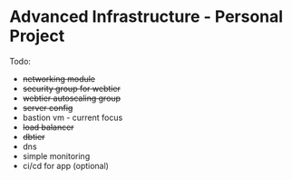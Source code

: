 # Advanced Infrastructure - Personal Project

Todo:
* <del>networking module</del>
* <del>security group for webtier</del>
* <del>webtier autoscaling group</del>
* <del>server config</del>
* bastion vm - current focus
* <del>load balancer</del>
* <del>dbtier</del>
* dns
* simple monitoring
* ci/cd for app (optional)
